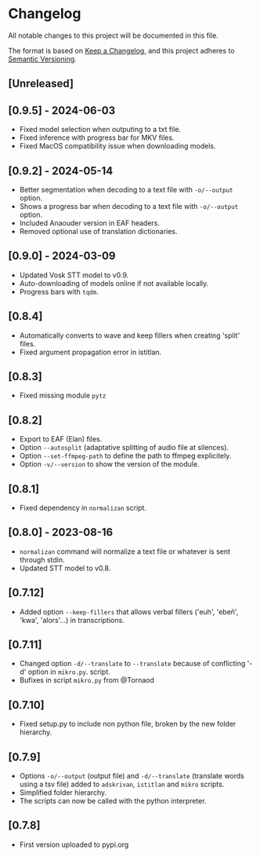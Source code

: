 # Changelog

All notable changes to this project will be documented in this file.

The format is based on [Keep a Changelog](https://keepachangelog.com/en/1.1.0/),
and this project adheres to [Semantic Versioning](https://semver.org/spec/v2.0.0.html).

## [Unreleased]

## [0.9.5] - 2024-06-03

- Fixed model selection when outputing to a txt file.
- Fixed inference with progress bar for MKV files.
- Fixed MacOS compatibility issue when downloading models.

## [0.9.2] - 2024-05-14

- Better segmentation when decoding to a text file with `-o/--output` option.
- Shows a progress bar when decoding to a text file with `-o/--output` option.
- Included Anaouder version in EAF headers.
- Removed optional use of translation dictionaries.

## [0.9.0] - 2024-03-09

- Updated Vosk STT model to v0.9.
- Auto-downloading of models online if not available locally.
- Progress bars with `tqdm`.

## [0.8.4]

- Automatically converts to wave and keep fillers when creating 'split' files.
- Fixed argument propagation error in istitlan.

## [0.8.3]

- Fixed missing module `pytz`

## [0.8.2]

- Export to EAF (Elan) files.
- Option `--autosplit` (adaptative splitting of audio file at silences).
- Option `--set-ffmpeg-path` to define the path to ffmpeg explicitely.
- Option `-v/--version` to show the version of the module.

## [0.8.1]

- Fixed dependency in `normalizan` script.

## [0.8.0] - 2023-08-16

- `normalizan` command will normalize a text file or whatever is sent through stdin.
- Updated STT model to v0.8.

## [0.7.12]

- Added option `--keep-fillers` that allows verbal fillers ('euh', 'ebeñ', 'kwa', 'alors'...) in transcriptions.

## [0.7.11]

- Changed option `-d/--translate` to `--translate` because of conflicting '-d' option in `mikro.py`. script.
- Bufixes in script `mikro.py` from @Tornaod

## [0.7.10]

- Fixed setup.py to include non python file, broken by the new folder hierarchy.

## [0.7.9]

- Options `-o/--output` (output file) and `-d/--translate` (translate words using a tsv file) added to `adskrivan`, `istitlan` and `mikro` scripts.
- Simplified folder hierarchy.
- The scripts can now be called with the python interpreter.

## [0.7.8]

- First version uploaded to pypi.org

